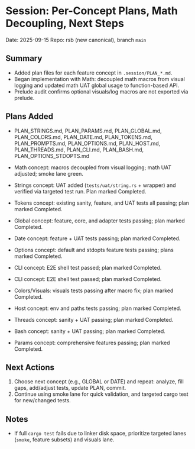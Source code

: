 # Session: Per-Concept Plans, Math Decoupling, Next Steps

Date: 2025-09-15
Repo: rsb (new canonical), branch `main`

## Summary
- Added plan files for each feature concept in `.session/PLAN_*.md`.
- Began implementation with Math: decoupled math macros from visual logging and updated math UAT global usage to function-based API.
- Prelude audit confirms optional visuals/log macros are not exported via prelude.

## Plans Added
- PLAN_STRINGS.md, PLAN_PARAMS.md, PLAN_GLOBAL.md, PLAN_COLORS.md, PLAN_DATE.md, PLAN_TOKENS.md,
  PLAN_PROMPTS.md, PLAN_OPTIONS.md, PLAN_HOST.md, PLAN_THREADS.md, PLAN_CLI.md, PLAN_BASH.md, PLAN_OPTIONS_STDOPTS.md

- Math concept: macros decoupled from visual logging; math UAT adjusted; smoke lane green.
- Strings concept: UAT added (`tests/uat/string.rs` + wrapper) and verified via targeted test run. Plan marked Completed.
- Tokens concept: existing sanity, feature, and UAT tests all passing; plan marked Completed.
- Global concept: feature, core, and adapter tests passing; plan marked Completed.
- Date concept: feature + UAT tests passing; plan marked Completed.
- Options concept: default and stdopts feature tests passing; plans marked Completed.
- CLI concept: E2E shell test passed; plan marked Completed.
- CLI concept: E2E shell test passed; plan marked Completed.
- Colors/Visuals: visuals tests passing after macro fix; plan marked Completed.
- Host concept: env and paths tests passing; plan marked Completed.
- Threads concept: sanity + UAT passing; plan marked Completed.
- Bash concept: sanity + UAT passing; plan marked Completed.
- Params concept: comprehensive features passing; plan marked Completed.

## Next Actions
1) Choose next concept (e.g., GLOBAL or DATE) and repeat: analyze, fill gaps, add/adjust tests, update PLAN, commit.
2) Continue using smoke lane for quick validation, and targeted cargo test for new/changed tests.

## Notes
- If full `cargo test` fails due to linker disk space, prioritize targeted lanes (`smoke`, feature subsets) and visuals lane.
